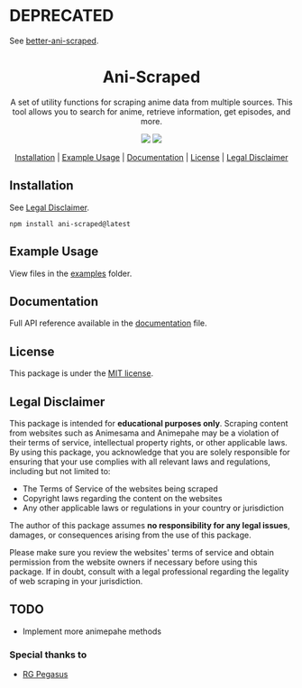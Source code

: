 <h1>DEPRECATED</h1>
 See <a href="https://github.com/rgpegasus/better-ani-scraped">better-ani-scraped</a>.
<h1 align="center">
Ani-Scraped
</h1>
<p align="center">
A set of utility functions for scraping anime data from multiple sources. This tool allows you to search for anime, retrieve information, get episodes, and more.
<p>
<p align="center">
  <a href="https://www.npmjs.com/package/ani-scraped"><img src="https://img.shields.io/npm/v/ani-scraped"></a>
  <a href="https://www.npmjs.com/package/ani-scraped"><img src="https://img.shields.io/npm/dw/ani-scraped"></a>
<p>

<p align="center">
  <a href="#installation">Installation</a> | <a href="#example-usage">Example Usage</a> | <a href="#documentation">Documentation</a> | <a href="#license">License</a> | <a href="#legal-disclaimer">Legal Disclaimer</a>
</p>


## Installation
See [Legal Disclaimer](#legal-disclaimer).
```
npm install ani-scraped@latest
```

## Example Usage
View files in the [examples](https://github.com/hxpe-dev/ani-scraped/tree/main/examples) folder.

## Documentation
Full API reference available in the [documentation](DOCUMENTATION.md) file.

## License
This package is under the [MIT license](LICENSE).

## Legal Disclaimer
This package is intended for **educational purposes only**. Scraping content from websites such as Animesama and Animepahe may be a violation of their terms of service, intellectual property rights, or other applicable laws. By using this package, you acknowledge that you are solely responsible for ensuring that your use complies with all relevant laws and regulations, including but not limited to:
- The Terms of Service of the websites being scraped
- Copyright laws regarding the content on the websites
- Any other applicable laws or regulations in your country or jurisdiction

The author of this package assumes **no responsibility for any legal issues**, damages, or consequences arising from the use of this package.

Please make sure you review the websites' terms of service and obtain permission from the website owners if necessary before using this package. If in doubt, consult with a legal professional regarding the legality of web scraping in your jurisdiction.

## TODO
- Implement more animepahe methods



### Special thanks to
- [RG Pegasus](https://github.com/rgpegasus)
